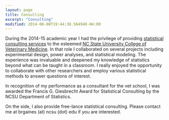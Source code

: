 ```yaml
---
layout: page
title: Consulting
excerpt: "Consulting"
modified: 2014-08-08T19:44:38.564948-04:00
---
```


During the 2014-15 academic year I had the privilege of providing [statistical consulting services](https://cvm.ncsu.edu/c/l/ccmtr/ss.html) to the esteemed [NC State University College of Veterinary Medicine](https://cvm.ncsu.edu/).  In that role I collaborated on several projects including experimental design, power analyses, and statistical modeling.  The experience was invaluable and deepened my knowledge of statistics beyond what can be taught in a classroom.  I really enjoyed the opportunity to collaborate with other researchers and employ various statistical methods to answer questions of interest.

In recognition of my performance as a consultant for the vet school, I was awarded the Francis G. Giesbrecht Award for Statistical Consulting by the NCSU Department of Statistics.

On the side, I also provide free-lance statistical consulting.  Please contact me at brgaines (at) ncsu (dot) edu if you are interested.



